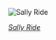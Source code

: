 
![Sally Ride](https://upload.wikimedia.org/wikipedia/commons/thumb/0/0c/Sally_Ride_%281984%29.jpg/450px-Sally_Ride_%281984%29.jpg)

*[Sally Ride](https://wikipedia.org/wiki/File:Sally_Ride_(1984).jpg)*
